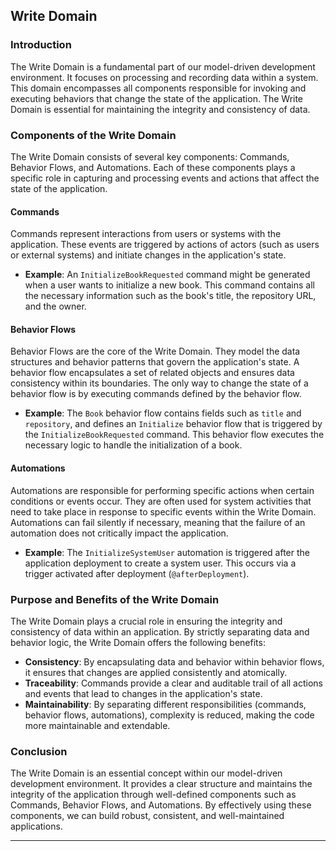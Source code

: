 ## Write Domain

### Introduction

The Write Domain is a fundamental part of our model-driven development environment.
It focuses on processing and recording data within a system. This domain encompasses all components responsible for
invoking and executing behaviors that change the state of the application. The Write Domain is essential for maintaining
the integrity and consistency of data.

### Components of the Write Domain

The Write Domain consists of several key components: Commands, Behavior Flows, and Automations. Each of these components
plays a specific role in capturing and processing events and actions that affect the state of the application.

#### Commands

Commands represent interactions from users or systems with the application. These events are triggered by actions of
actors (such as users or external systems) and initiate changes in the application's state.

- **Example**: An `InitializeBookRequested` command might be generated when a user wants to initialize a new book. This
  command contains all the necessary information such as the book's title, the repository URL, and the owner.

#### Behavior Flows

Behavior Flows are the core of the Write Domain. They model the data structures and behavior patterns that govern the
application's state. A behavior flow encapsulates a set of related objects and ensures data consistency within its
boundaries. The only way to change the state of a behavior flow is by executing commands defined by the behavior flow.

- **Example**: The `Book` behavior flow contains fields such as `title` and `repository`, and defines an `Initialize`
  behavior flow that is triggered by the `InitializeBookRequested` command. This behavior flow executes the necessary
  logic to handle the initialization of a book.

#### Automations

Automations are responsible for performing specific actions when certain conditions or events occur. They are often used
for system activities that need to take place in response to specific events within the Write Domain. Automations can
fail silently if necessary, meaning that the failure of an automation does not critically impact the application.

- **Example**: The `InitializeSystemUser` automation is triggered after the application deployment to create a system
  user. This occurs via a trigger activated after deployment (`@afterDeployment`).

### Purpose and Benefits of the Write Domain

The Write Domain plays a crucial role in ensuring the integrity and consistency of data within an application. By
strictly separating data and behavior logic, the Write Domain offers the following benefits:

- **Consistency**: By encapsulating data and behavior within behavior flows, it ensures that changes are applied
  consistently and atomically.
- **Traceability**: Commands provide a clear and auditable trail of all actions and events that lead to changes in the
  application's state.
- **Maintainability**: By separating different responsibilities (commands, behavior flows, automations), complexity is
  reduced, making the code more maintainable and extendable.

### Conclusion

The Write Domain is an essential concept within our model-driven development environment. It provides a clear structure
and maintains the integrity of the application through well-defined components such as Commands, Behavior Flows, and
Automations. By effectively using these components, we can build robust, consistent, and well-maintained applications.

---